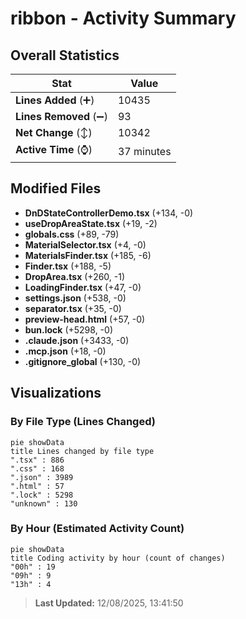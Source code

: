 # ribbon - Activity Summary 

## Overall Statistics

| Stat                   | Value                                                             |
| ---------------------- | ----------------------------------------------------------------- |
| **Lines Added** (➕)   | 10435                                          |
| **Lines Removed** (➖) | 93                                        |
| **Net Change** (↕)    | 10342                |
| **Active Time** (⌚)   | 37 minutes |


## Modified Files
- **DnDStateControllerDemo.tsx** (+134, -0)
- **useDropAreaState.tsx** (+19, -2)
- **globals.css** (+89, -79)
- **MaterialSelector.tsx** (+4, -0)
- **MaterialsFinder.tsx** (+185, -6)
- **Finder.tsx** (+188, -5)
- **DropArea.tsx** (+260, -1)
- **LoadingFinder.tsx** (+47, -0)
- **settings.json** (+538, -0)
- **separator.tsx** (+35, -0)
- **preview-head.html** (+57, -0)
- **bun.lock** (+5298, -0)
- **.claude.json** (+3433, -0)
- **.mcp.json** (+18, -0)
- **.gitignore_global** (+130, -0)

## Visualizations

### By File Type (Lines Changed)

```mermaid
pie showData
title Lines changed by file type
".tsx" : 886
".css" : 168
".json" : 3989
".html" : 57
".lock" : 5298
"unknown" : 130
```

### By Hour (Estimated Activity Count)

```mermaid
pie showData
title Coding activity by hour (count of changes)
"00h" : 19
"09h" : 9
"13h" : 4
```


> **Last Updated:** 12/08/2025, 13:41:50